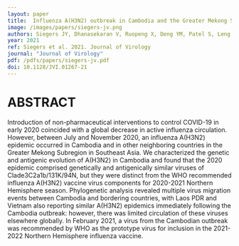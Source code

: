 ```yaml
---
layout: paper
title:  Influenza A(H3N2) outbreak in Cambodia and the Greater Mekong Subregion during the COVID-19 pandemic, 2020.
image: /images/papers/siegers-jv.png
authors: Siegers JY, Dhanasekaran V, Ruopeng X, Deng YM, Patel S, Leng V, Moselen J, Peck H, Aziz A, Sar B, Chin S, Heng S, Kaalakdina A, Kinzer M, Chau D, Raftery P, Duong V, Sovann L, Barr I, Karlsson E.
year: 2021
ref: Siegers et al. 2021. Journal of Virology
journal: "Journal of Virology"
pdf: /pdfs/papers/siegers-jv.pdf
doi: 10.1128/JVI.01267-21
---
```


# ABSTRACT
Introduction of non-pharmaceutical interventions to control COVID-19 in early 2020 coincided with a global decrease in active influenza circulation. 
However, between July and November 2020, an influenza A(H3N2) epidemic occurred in Cambodia and in other neighboring countries in the Greater Mekong Subregion in Southeast Asia. 
We characterized the genetic and antigenic evolution of A(H3N2) in Cambodia and found that the 2020 epidemic comprised genetically and antigenically similar viruses of Clade3C2a1b/131K/94N, but they were distinct from the WHO recommended influenza A(H3N2) vaccine virus components for 2020-2021 Northern Hemisphere season. 
Phylogenetic analysis revealed multiple virus migration events between Cambodia and bordering countries, with Laos PDR and Vietnam also reporting similar A(H3N2) epidemics immediately following the Cambodia outbreak: however, there was limited circulation of these viruses elsewhere globally. 
In February 2021, a virus from the Cambodian outbreak was recommended by WHO as the prototype virus for inclusion in the 2021-2022 Northern Hemisphere influenza vaccine. 
